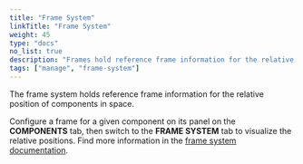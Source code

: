 ```yaml
---
title: "Frame System"
linkTitle: "Frame System"
weight: 45
type: "docs"
no_list: true
description: "Frames hold reference frame information for the relative position of components in space."
tags: ["manage", "frame-system"]
---
```


The frame system holds reference frame information for the relative position of components in space.

Configure a frame for a given component on its panel on the **COMPONENTS** tab, then switch to the **FRAME SYSTEM** tab to visualize the relative positions.
Find more information in the [frame system documentation](/services/frame-system/).
